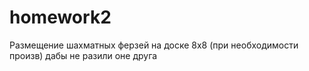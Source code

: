 # homework2
Размещение шахматных ферзей на доске 8х8 (при необходимости произв) 
дабы не разили оне друга
